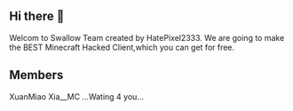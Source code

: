 ## Hi there 👋
Welcom to Swallow Team created by HatePixel2333.
We are going to make the BEST Minecraft Hacked Client,which you can get for free.
## Members
XuanMiao
Xia__MC
...Wating 4 you...
